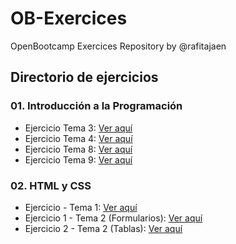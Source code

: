 # OB-Exercices
OpenBootcamp Exercices Repository by @rafitajaen

## Directorio de ejercicios
### 01. Introducción a la Programación
 - Ejercicio Tema 3: [Ver aquí](/01-IP/exercises/IPTema3.java)
 - Ejercicio Tema 4: [Ver aquí](/01-IP/exercises/IPTema4.java)
 - Ejercicio Tema 8: [Ver aquí](/01-IP/exercises/IPTema8.java)
 - Ejercicio Tema 9: [Ver aquí](/01-IP/exercises/IPTema9.java)

### 02. HTML y CSS
 - Ejercicio - Tema 1: [Ver aquí](/02-HTML-CSS/exercises/HTML-Tema1.html)
 - Ejercicio 1 - Tema 2 (Formularios): [Ver aquí](/02-HTML-CSS/exercises/HTML-Tema2-Formularios.html)
 - Ejercicio 2 - Tema 2 (Tablas): [Ver aquí](/02-HTML-CSS/exercises/HTML-Tema2-Tablas.html)
